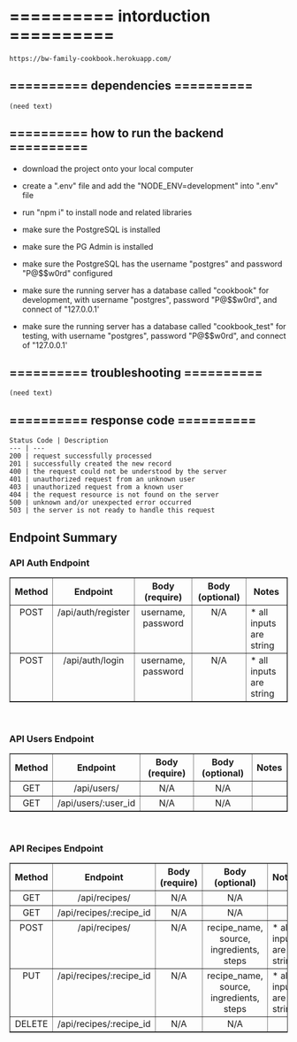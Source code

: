 # ========== intorduction ==========
    https://bw-family-cookbook.herokuapp.com/

## ========== dependencies ==========
    (need text)

## ========== how to run the backend ==========

* download the project onto your local computer

* create a ".env" file and add the "NODE_ENV=development" into ".env" file

* run "npm i" to install node and related libraries

* make sure the PostgreSQL is installed

* make sure the PG Admin is installed

* make sure the PostgreSQL has the username "postgres" and password "P@$$w0rd" configured

* make sure the running server has a database called "cookbook" for development, with username "postgres", password "P@$$w0rd", and connect of "127.0.0.1'

* make sure the running server has a database called "cookbook_test" for testing, with username "postgres", password "P@$$w0rd", and connect of "127.0.0.1'


## ========== troubleshooting ==========
    (need text)

## ========== response code ==========
    
    Status Code | Description
    --- | --- 
    200 | request successfully processed 
    201 | successfully created the new record
    400 | the request could not be understood by the server
    401 | unauthorized request from an unknown user
    403 | unauthorized request from a known user
    404 | the request resource is not found on the server
    500 | unknown and/or unexpected error occurred
    503 | the server is not ready to handle this request

## Endpoint Summary

### API Auth Endpoint
<table border="1" cellpadding="4" cellspacing="0">
        <thead>
                <tr>
                        <th align="center">Method</th>
                        <th align="center">Endpoint</th>
                        <th align="center">Body (require)</th>
                        <th align="center">Body (optional)</th>
                        <th align="center">Notes</th>
                </tr>
        </thead>
        <tbody>
                <tr valign="top">
                        <td align="center">POST</td>
                        <td align="center">/api/auth/register</td>
                        <td align="center">username, password</td>
                        <td align="center">N/A</td>
                        <td align="left">* all inputs are string</td>
                </tr>
                <tr valign="top">
                        <td align="center">POST</td>
                        <td align="center">/api/auth/login</td>
                        <td align="center">username, password</td>
                        <td align="center">N/A</td>
                        <td align="left">* all inputs are string</td>
                </tr>
        </tbody>
</table>
</br>

### API Users Endpoint
<table border="1" cellpadding="4" cellspacing="0">
        <thead>
                <tr>
                        <th align="center">Method</th>
                        <th align="center">Endpoint</th>
                        <th align="center">Body (require)</th>
                        <th align="center">Body (optional)</th>
                        <th align="center">Notes</th>
                </tr>
        </thead>
        <tbody>
                <tr valign="top">
                        <td align="center">GET</td>
                        <td align="center">/api/users/</td>
                        <td align="center">N/A</td>
                        <td align="center">N/A</td>
                        <td align="left"></td>
                </tr>
                <tr valign="top">
                        <td align="center">GET</td>
                        <td align="center">/api/users/:user_id</td>
                        <td align="center">N/A</td>
                        <td align="center">N/A</td>
                        <td align="left"></td>
                </tr>
        </tbody>
</table>
</br>

### API Recipes Endpoint
<table border="1" cellpadding="4" cellspacing="0">
        <thead>
                <tr>
                        <th align="center">Method</th>
                        <th align="center">Endpoint</th>
                        <th align="center">Body (require)</th>
                        <th align="center">Body (optional)</th>
                        <th align="center">Notes</th>
                </tr>
        </thead>
        <tbody>
                <tr valign="top">
                        <td align="center">GET</td>
                        <td align="center">/api/recipes/</td>
                        <td align="center">N/A</td>
                        <td align="center">N/A</td>
                        <td align="left"></td>
                </tr>
                <tr valign="top">
                        <td align="center">GET</td>
                        <td align="center">/api/recipes/:recipe_id</td>
                        <td align="center">N/A</td>
                        <td align="center">N/A</td>
                        <td align="left"></td>
                </tr>
                <tr valign="top">
                        <td align="center">POST</td>
                        <td align="center">/api/recipes/</td>
                        <td align="center">N/A</td>
                        <td align="center">recipe_name, source, ingredients, steps</td>
                        <td align="left">* all inputs are string</td>
                </tr>
                <tr valign="top">
                        <td align="center">PUT</td>
                        <td align="center">/api/recipes/:recipe_id</td>
                        <td align="center">N/A</td>
                        <td align="center">recipe_name, source, ingredients, steps</td>
                        <td align="left">* all inputs are string</td>
                </tr>
                <tr valign="top">
                        <td align="center">DELETE</td>
                        <td align="center">/api/recipes/:recipe_id</td>
                        <td align="center">N/A</td>
                        <td align="center">N/A</td>
                        <td align="left"></td>
                </tr>
        </tbody>
</table>
</br>